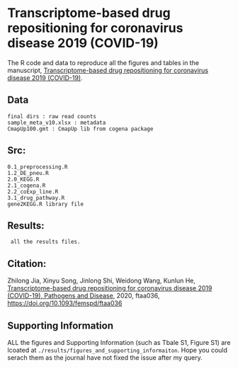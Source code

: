 
# Transcriptome-based drug repositioning for coronavirus disease 2019 (COVID-19)

The R code and data to reproduce all the figures and tables in the manuscript, [Transcriptome-based drug repositioning for coronavirus disease 2019 (COVID-19)](https://doi.org/10.1093/femspd/ftaa036).


## Data

    final dirs : raw read counts
    sample_meta_v10.xlsx : metadata
    CmapUp100.gmt : CmapUp lib from cogena package


## Src:

    0.1_preprocessing.R  
    1.2_DE_pneu.R  
    2.0_KEGG.R  
    2.1_cogena.R  
    2.2_coExp_line.R  
    3.1_drug_pathway.R  
    gene2KEGG.R library file

## Results:

     all the results files.


## Citation: 

Zhilong Jia, Xinyu Song, Jinlong Shi, Weidong Wang, Kunlun He, [Transcriptome-based drug repositioning for coronavirus disease 2019 (COVID-19), Pathogens and Disease](https://doi.org/10.1093/femspd/ftaa036), 2020, ftaa036, https://doi.org/10.1093/femspd/ftaa036

## Supporting Information
ALL the figures and Supporting Information (such as Tbale S1, Figure S1) are lcoated at `./results/figures_and_supporting_informaiton`. Hope you could serach them as the journal have not fixed the issue after my query.
